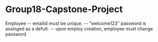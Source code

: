 # Group18-Capstone-Project

Employee
    -- emailid must be unique.
    -- "welcome123" password is assinged as a defult.
    -- upon employ creation, employee must change password.